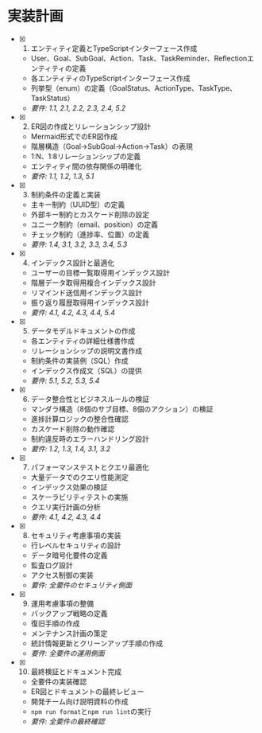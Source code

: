 # 実装計画

- [x] 1. エンティティ定義とTypeScriptインターフェース作成
  - User、Goal、SubGoal、Action、Task、TaskReminder、Reflectionエンティティの定義
  - 各エンティティのTypeScriptインターフェース作成
  - 列挙型（enum）の定義（GoalStatus、ActionType、TaskType、TaskStatus）
  - _要件: 1.1, 2.1, 2.2, 2.3, 2.4, 5.2_

- [x] 2. ER図の作成とリレーションシップ設計
  - Mermaid形式でのER図作成
  - 階層構造（Goal→SubGoal→Action→Task）の表現
  - 1:N、1:8リレーションシップの定義
  - エンティティ間の依存関係の明確化
  - _要件: 1.1, 1.2, 1.3, 5.1_

- [x] 3. 制約条件の定義と実装
  - 主キー制約（UUID型）の定義
  - 外部キー制約とカスケード削除の設定
  - ユニーク制約（email、position）の定義
  - チェック制約（進捗率、位置）の定義
  - _要件: 1.4, 3.1, 3.2, 3.3, 3.4, 5.3_

- [x] 4. インデックス設計と最適化
  - ユーザーの目標一覧取得用インデックス設計
  - 階層データ取得用複合インデックス設計
  - リマインド送信用インデックス設計
  - 振り返り履歴取得用インデックス設計
  - _要件: 4.1, 4.2, 4.3, 4.4, 5.4_

- [x] 5. データモデルドキュメントの作成
  - 各エンティティの詳細仕様書作成
  - リレーションシップの説明文書作成
  - 制約条件の実装例（SQL）作成
  - インデックス作成文（SQL）の提供
  - _要件: 5.1, 5.2, 5.3, 5.4_

- [x] 6. データ整合性とビジネスルールの検証
  - マンダラ構造（8個のサブ目標、8個のアクション）の検証
  - 進捗計算ロジックの整合性確認
  - カスケード削除の動作確認
  - 制約違反時のエラーハンドリング設計
  - _要件: 1.2, 1.3, 1.4, 3.1, 3.2_

- [x] 7. パフォーマンステストとクエリ最適化
  - 大量データでのクエリ性能測定
  - インデックス効果の検証
  - スケーラビリティテストの実施
  - クエリ実行計画の分析
  - _要件: 4.1, 4.2, 4.3, 4.4_

- [x] 8. セキュリティ考慮事項の実装
  - 行レベルセキュリティの設計
  - データ暗号化要件の定義
  - 監査ログ設計
  - アクセス制御の実装
  - _要件: 全要件のセキュリティ側面_

- [x] 9. 運用考慮事項の整備
  - バックアップ戦略の定義
  - 復旧手順の作成
  - メンテナンス計画の策定
  - 統計情報更新とクリーンアップ手順の作成
  - _要件: 全要件の運用側面_

- [x] 10. 最終検証とドキュメント完成
  - 全要件の実装確認
  - ER図とドキュメントの最終レビュー
  - 開発チーム向け説明資料の作成
  - `npm run format`と`npm run lint`の実行
  - _要件: 全要件の最終確認_
